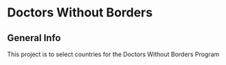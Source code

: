 # Doctors Without Borders

## General Info
This project is to select countries for the Doctors Without Borders Program
